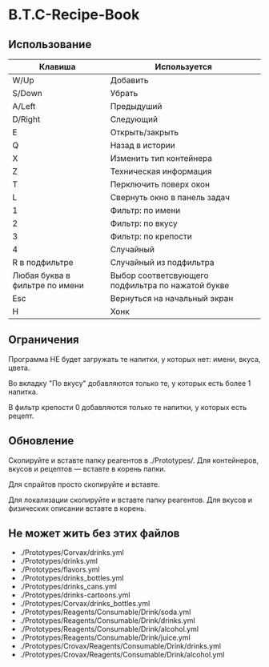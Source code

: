# B.T.C-Recipe-Book
## Использование
|Клавиша|Используется|
|-|-|
|W/Up|Добавить|
|S/Down|Убрать|
|A/Left|Предыдуший|
|D/Right|Следующий|
|E|Открыть/закрыть|
|Q|Назад в истории|
|X|Изменить тип контейнера|
|Z|Техническая информация|
|T|Перключить поверх окон|
|L|Свернуть окно в панель задач|
|1|Фильтр: по имени|
|2|Фильтр: по вкусу|
|3|Фильтр: по крепости|
|4|Случайный|
|R в подфильтре|Случайный из подфильтра|
|Любая буква в фильтре по имени|Выбор соответсвующего подфильтра по нажатой букве|
|Esc|Вернуться на начальный экран|
|H|Хонк|
## Ограничения
Программа НЕ будет загружать те напитки, у которых нет: имени, вкуса, цвета.

Во вкладку "По вкусу" добавляются только те, у которых есть более 1 напитка.

В фильтр крепости 0 добавляются только те напитки, у которых есть рецепт.
## Обновление
Скопируйте и вставте папку реагентов в ./Prototypes/. Для контейнеров, вкусов и рецептов — вставте в корень папки.

Для спрайтов просто скопируйте и вставте.

Для локализации скопируйте и вставте папку реагентов. Для вкусов и физических описании вставте в корень.

## Не может жить без этих файлов
- ./Prototypes/Corvax/drinks.yml
- ./Prototypes/drinks.yml
- ./Prototypes/flavors.yml
- ./Prototypes/drinks_bottles.yml
- ./Prototypes/drinks_cans.yml
- ./Prototypes/drinks-cartoons.yml
- ./Prototypes/Corvax/drinks_bottles.yml
- ./Prototypes/Reagents/Consumable/Drink/soda.yml
- ./Prototypes/Reagents/Consumable/Drink/drinks.yml
- ./Prototypes/Reagents/Consumable/Drink/alcohol.yml
- ./Prototypes/Reagents/Consumable/Drink/juice.yml
- ./Prototypes/Crovax/Reagents/Consumable/Drink/drinks.yml
- ./Prototypes/Crovax/Reagents/Consumable/Drink/alcohol.yml
